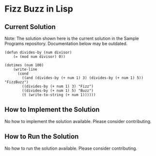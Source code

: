 # Fizz Buzz in Lisp

## Current Solution

Note: The solution shown here is the current solution in the Sample Programs repository. Documentation below may be outdated.

```Lisp
(defun divides-by (num divisor)
    (= (mod num divisor) 0))

(dotimes (num 100)
    (write-line
      (cond
        ((and (divides-by (+ num 1) 3) (divides-by (+ num 1) 5)) "FizzBuzz")
        ((divides-by (+ num 1) 3) "Fizz")
        ((divides-by (+ num 1) 5) "Buzz")
        (t (write-to-string (+ num 1))))))
```

## How to Implement the Solution

No how to implement the solution available. Please consider contributing.

## How to Run the Solution

No how to run the solution available. Please consider contributing.
